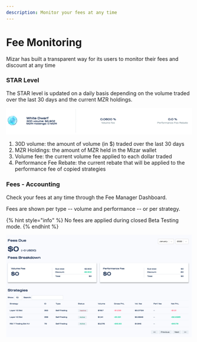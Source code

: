 ```yaml
---
description: Monitor your fees at any time
---
```


# Fee Monitoring

Mizar has built a transparent way for its users to monitor their fees and discount at any time

### STAR Level

The STAR level is updated on a daily basis depending on the volume traded over the last 30 days and the current MZR holdings.&#x20;

![](<../.gitbook/assets/Screenshot 2022-01-18 at 12.39.59.png>)

1. 30D volume: the amount of volume (in $) traded over the last 30 days
2. MZR Holdings: the amount of MZR held in the Mizar wallet
3. Volume fee: the current volume fee applied to each dollar traded
4. Performance Fee Rebate: the current rebate that will be applied to the performance fee of copied strategies

### Fees - Accounting

Check your fees at any time through the Fee Manager Dashboard.&#x20;

Fees are shown per type -- volume and performance -- or per strategy.

{% hint style="info" %}
No fees are applied during closed Beta Testing mode.
{% endhint %}

![](<../.gitbook/assets/Screenshot 2022-01-18 at 12.42.44.png>)
